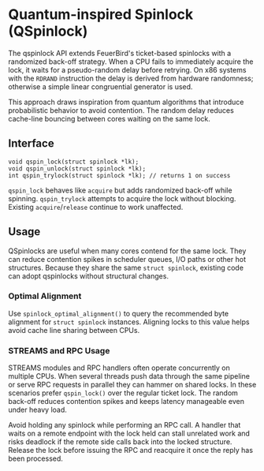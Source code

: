 # Quantum-inspired Spinlock (QSpinlock)

The qspinlock API extends FeuerBird's ticket-based spinlocks with a randomized
back-off strategy. When a CPU fails to immediately acquire the lock, it
waits for a pseudo-random delay before retrying. On x86 systems with the
`RDRAND` instruction the delay is derived from hardware randomness;
otherwise a simple linear congruential generator is used.

This approach draws inspiration from quantum algorithms that introduce
probabilistic behavior to avoid contention. The random delay reduces
cache-line bouncing between cores waiting on the same lock.

## Interface

```
void qspin_lock(struct spinlock *lk);
void qspin_unlock(struct spinlock *lk);
int qspin_trylock(struct spinlock *lk); // returns 1 on success
```

`qspin_lock` behaves like `acquire` but adds randomized back-off while
spinning. `qspin_trylock` attempts to acquire the lock without blocking.
Existing `acquire`/`release` continue to work unaffected.

## Usage

QSpinlocks are useful when many cores contend for the same lock. They can
reduce contention spikes in scheduler queues, I/O paths or other hot
structures. Because they share the same `struct spinlock`, existing code
can adopt qspinlocks without structural changes.

### Optimal Alignment

Use `spinlock_optimal_alignment()` to query the recommended byte
alignment for `struct spinlock` instances. Aligning locks to this value
helps avoid cache line sharing between CPUs.

### STREAMS and RPC Usage

STREAMS modules and RPC handlers often operate concurrently on multiple
CPUs. When several threads push data through the same pipeline or serve
RPC requests in parallel they can hammer on shared locks. In these
scenarios prefer `qspin_lock()` over the regular ticket lock. The random
back-off reduces contention spikes and keeps latency manageable even
under heavy load.

Avoid holding any spinlock while performing an RPC call. A handler that
waits on a remote endpoint with the lock held can stall unrelated work
and risks deadlock if the remote side calls back into the locked
structure. Release the lock before issuing the RPC and reacquire it once
the reply has been processed.
